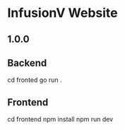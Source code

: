 # InfusionV Website

## 1.0.0

## Backend

 cd fronted
 go run .

## Frontend

 cd frontend
 npm install
 npm run dev
